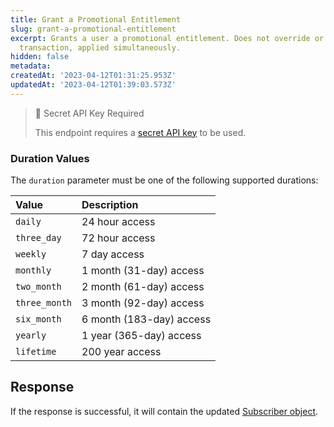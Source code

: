 ```yaml
---
title: Grant a Promotional Entitlement
slug: grant-a-promotional-entitlement
excerpt: Grants a user a promotional entitlement. Does not override or defer a store
  transaction, applied simultaneously.
hidden: false
metadata: 
createdAt: '2023-04-12T01:31:25.953Z'
updatedAt: '2023-04-12T01:39:03.573Z'
---
```

> 🚧 Secret API Key Required
> 
> This endpoint requires a [secret API key](doc:authentication) to be used.

### Duration Values

The `duration` parameter must be one of the following supported durations:

| Value         | Description              |
| :------------ | :----------------------- |
| `daily`       | 24 hour access           |
| `three_day`   | 72 hour access           |
| `weekly`      | 7 day access             |
| `monthly`     | 1 month (31-day) access  |
| `two_month`   | 2 month (61-day) access  |
| `three_month` | 3 month (92-day) access  |
| `six_month`   | 6 month (183-day) access |
| `yearly`      | 1 year (365-day) access  |
| `lifetime`    | 200 year access          |

## Response

If the response is successful, it will contain the updated [Subscriber object](ref:subscribers#the-subscriber-object).